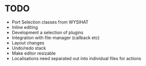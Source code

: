 TODO
====

* Port Selection classes from WYSIHAT
* Inline editing
* Development a selection of plugins
* Integration with file-manager (callback etc)
* Layout changes
* Undo/redo stack
* Make editor resizable
* Localisations need separated out into individual files for actions